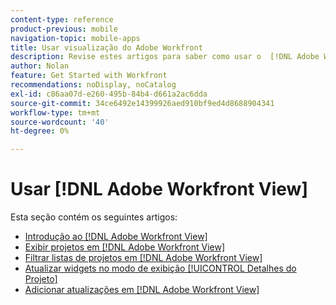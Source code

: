 ```yaml
---
content-type: reference
product-previous: mobile
navigation-topic: mobile-apps
title: Usar visualização do Adobe Workfront
description: Revise estes artigos para saber como usar o  [!DNL Adobe Workfront] Exibir.
author: Nolan
feature: Get Started with Workfront
recommendations: noDisplay, noCatalog
exl-id: c86aa07d-e260-495b-84b4-d661a2ac6dda
source-git-commit: 34ce6492e14399926aed910bf9ed4d8688904341
workflow-type: tm+mt
source-wordcount: '40'
ht-degree: 0%

---
```


# Usar [!DNL Adobe Workfront View]

Esta seção contém os seguintes artigos:

* [Introdução ao  [!DNL Adobe Workfront View]](../../../workfront-basics/mobile-apps/using-workfront-view/get-started-with-workfront-view.md)
* [Exibir projetos em [!DNL Adobe Workfront View]](../../../workfront-basics/mobile-apps/using-workfront-view/display-projects-in-wokrfont-view.md)
* [Filtrar listas de projetos em  [!DNL Adobe Workfront View]](../../../workfront-basics/mobile-apps/using-workfront-view/filter-project-lists-in-workfront-view.md)
* [Atualizar widgets no modo de exibição [!UICONTROL Detalhes do Projeto]](../../../workfront-basics/mobile-apps/using-workfront-view/update-widgets-in-workfront-view.md)
* [Adicionar atualizações em [!DNL Adobe Workfront View]](../../../workfront-basics/mobile-apps/using-workfront-view/add-updates-in-workfront-view.md)

